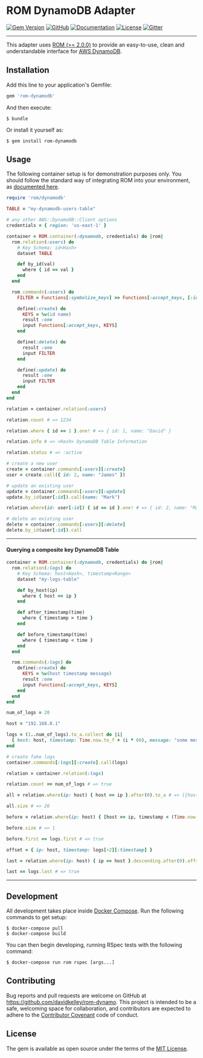 # ROM DynamoDB Adapter
 [![Gem Version](https://badge.fury.io/rb/rom-dynamodb.svg)](https://badge.fury.io/rb/rom-dynamodb) [![GitHub](https://img.shields.io/badge/github-davidkelley%2From--dynamo-blue.svg)](https://github.com/davidkelley/rom-dynamodb) [![Documentation](http://img.shields.io/badge/docs-rdoc.info-blue.svg)](http://www.rubydoc.info/github/davidkelley/rom-dynamodb) [![License](http://img.shields.io/badge/license-MIT-yellowgreen.svg)](#license)  [![Gitter](http://img.shields.io/badge/gitter-rom--rb-red.svg)](https://gitter.im/rom-rb/chat)

---

This adapter uses [ROM (>= 2.0.0)](http://rom-rb.org/) to provide an easy-to-use, clean and understandable interface for [AWS DynamoDB](https://aws.amazon.com/documentation/dynamodb/).

## Installation

Add this line to your application's Gemfile:

```ruby
gem 'rom-dynamodb'
```

And then execute:

    $ bundle

Or install it yourself as:

    $ gem install rom-dynamodb

## Usage

The following container setup is for demonstration purposes only. You should follow the standard way of integrating ROM into your environment, as [documented here](http://rom-rb.org/learn/advanced/flat-style-setup/).

```ruby
require 'rom/dynamodb'

TABLE = "my-dynamodb-users-table"

# any other AWS::DynamoDB::Client options
credentials = { region: 'us-east-1' }

container = ROM.container(:dynamodb, credentials) do |rom|
  rom.relation(:users) do
    # Key Schema: id<Hash>
    dataset TABLE

    def by_id(val)
      where { id == val }
    end
  end

  rom.commands(:users) do
    FILTER = Functions[:symbolize_keys] >> Functions[:accept_keys, [:id]]

    define(:create) do
      KEYS = %w(id name)
      result :one
      input Functions[:accept_keys, KEYS]
    end

    define(:delete) do
      result :one
      input FILTER
    end

    define(:update) do
      result :one
      input FILTER
    end
  end
end

relation = container.relation(:users)

relation.count # => 1234

relation.where { id == 1 }.one! # => { id: 1, name: "David" }

relation.info # => <Hash> DynamoDB Table Information

relation.status # => :active

# create a new user
create = container.commands[:users][:create]
user = create.call({ id: 2, name: "James" })

# update an existing user
update = container.commands[:users][:update]
update.by_id(user[:id]).call(name: "Mark")

relation.where(id: user[:id]) { id == id }.one! # => { id: 2, name: "Mark" }

# delete an existing user
delete = container.commands[:users][:delete]
delete.by_id(user[:id]).call
```
---

#### Querying a composite key DynamoDB Table

```ruby
container = ROM.container(:dynamodb, credentials) do |rom|
  rom.relation(:logs) do
    # Key Schema: host<Hash>, timestamp<Range>
    dataset "my-logs-table"

    def by_host(ip)
      where { host == ip }
    end

    def after_timestamp(time)
      where { timestamp > time }
    end

    def before_timestamp(time)
      where { timestamp < time }
    end
  end

  rom.commands(:logs) do
    define(:create) do
      KEYS = %w(host timestamp message)
      result :one
      input Functions[:accept_keys, KEYS]
    end
  end
end

num_of_logs = 20

host = "192.168.0.1"

logs = (1..num_of_logs).to_a.collect do |i|
  { host: host, timestamp: Time.now.to_f + (i * 60), message: "some message" }
end

# create fake logs
container.commands[:logs][:create].call(logs)

relation = container.relation(:logs)

relation.count == num_of_logs # => true

all = relation.where(ip: host) { host == ip }.after(0).to_a # => [{host: "192.168.0.1", ... }, ...]

all.size # => 20

before = relation.where(ip: host) { [host == ip, timestamp < (Time.now.to_f + 60 * 60)] }.limit(1).to_a

before.size # => 1

before.first == logs.first # => true

offset = { ip: host, timestamp: logs[-2][:timestamp] }

last = relation.where(ip: host) { ip == host }.descending.after(0).offset(offset).limit(1).one!

last == logs.last # => true
```
---

## Development

All development takes place inside [Docker Compose](). Run the following commands to get setup:

```
$ docker-compose pull
$ docker-compose build
```

You can then begin developing, running RSpec tests with the following command:

```
$ docker-compose run rom rspec [args...]
```

## Contributing

Bug reports and pull requests are welcome on GitHub at https://github.com/davidkelley/rom-dynamo. This project is intended to be a safe, welcoming space for collaboration, and contributors are expected to adhere to the [Contributor Covenant](http://contributor-covenant.org) code of conduct.

## License

The gem is available as open source under the terms of the [MIT License](http://opensource.org/licenses/MIT).
